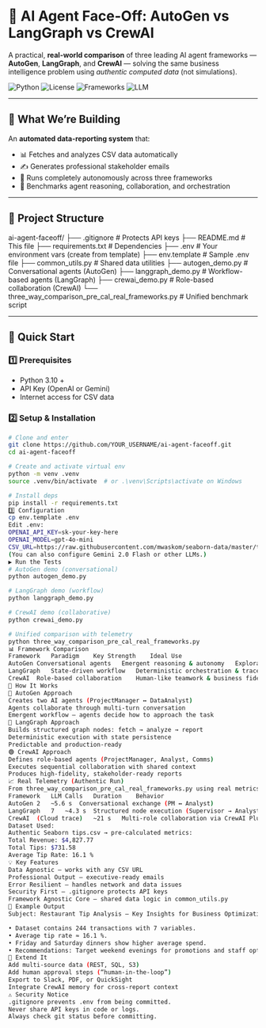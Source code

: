 # 🤖 AI Agent Face-Off: AutoGen vs LangGraph vs CrewAI

A practical, **real-world comparison** of three leading AI agent frameworks — **AutoGen**, **LangGraph**, and **CrewAI** — solving the same business intelligence problem using *authentic computed data* (not simulations).

![Python](https://img.shields.io/badge/Python-3.10%2B-blue)
![License](https://img.shields.io/badge/License-MIT-green)
![Frameworks](https://img.shields.io/badge/Frameworks-AutoGen%20|%20LangGraph%20|%20CrewAI-orange)
![LLM](https://img.shields.io/badge/LLM-Gemini%202.0%20Flash%20%7C%20OpenAI-purple)

---

## 🎯 What We’re Building

An **automated data-reporting system** that:

- 📊 Fetches and analyzes CSV data automatically  
- ✍️ Generates professional stakeholder emails  
- 🤖 Runs completely autonomously across three frameworks  
- 🔄 Benchmarks agent reasoning, collaboration, and orchestration  

---

## 📁 Project Structure
ai-agent-faceoff/
├── .gitignore # Protects API keys
├── README.md # This file
├── requirements.txt # Dependencies
├── .env # Your environment vars (create from template)
├── env.template # Sample .env file
├── common_utils.py # Shared data utilities
├── autogen_demo.py # Conversational agents (AutoGen)
├── langgraph_demo.py # Workflow-based agents (LangGraph)
├── crewai_demo.py # Role-based collaboration (CrewAI)
└── three_way_comparison_pre_cal_real_frameworks.py # Unified benchmark script

---

## 🚀 Quick Start

### 1️⃣ Prerequisites
- Python 3.10 +
- API Key (OpenAI or Gemini)
- Internet access for CSV data

### 2️⃣ Setup & Installation
```bash
# Clone and enter
git clone https://github.com/YOUR_USERNAME/ai-agent-faceoff.git
cd ai-agent-faceoff

# Create and activate virtual env
python -m venv .venv
source .venv/bin/activate  # or .\venv\Scripts\activate on Windows

# Install deps
pip install -r requirements.txt
3️⃣ Configuration
cp env.template .env
Edit .env:
OPENAI_API_KEY=sk-your-key-here
OPENAI_MODEL=gpt-4o-mini
CSV_URL=https://raw.githubusercontent.com/mwaskom/seaborn-data/master/tips.csv
(You can also configure Gemini 2.0 Flash or other LLMs.)
▶️ Run the Tests
# AutoGen demo (conversational)
python autogen_demo.py

# LangGraph demo (workflow)
python langgraph_demo.py

# CrewAI demo (collaborative)
python crewai_demo.py

# Unified comparison with telemetry
python three_way_comparison_pre_cal_real_frameworks.py
📊 Framework Comparison
Framework	Paradigm	Key Strength	Ideal Use
AutoGen	Conversational agents	Emergent reasoning & autonomy	Exploratory analytics, research
LangGraph	State-driven workflow	Deterministic orchestration & traceability	Data pipelines, ETL processes
CrewAI	Role-based collaboration	Human-like teamwork & business fidelity	Business reporting, multi-role automation
🧠 How It Works
🔹 AutoGen Approach
Creates two AI agents (ProjectManager ↔ DataAnalyst)
Agents collaborate through multi-turn conversation
Emergent workflow – agents decide how to approach the task
🔸 LangGraph Approach
Builds structured graph nodes: fetch → analyze → report
Deterministic execution with state persistence
Predictable and production-ready
🟢 CrewAI Approach
Defines role-based agents (ProjectManager, Analyst, Comms)
Executes sequential collaboration with shared context
Produces high-fidelity, stakeholder-ready reports
📈 Real Telemetry (Authentic Run)
From three_way_comparison_pre_cal_real_frameworks.py using real metrics from tips.csv:
Framework	LLM Calls	Duration	Behavior
AutoGen	2	~5.6 s	Conversational exchange (PM ↔ Analyst)
LangGraph	7	~4.3 s	Structured node execution (Supervisor → Analyst → Reviewer)
CrewAI	(Cloud trace)	~21 s	Multi-role collaboration via CrewAI Plus trace URL
Dataset Used:
Authentic Seaborn tips.csv → pre-calculated metrics:
Total Revenue: $4,827.77
Total Tips: $731.58
Average Tip Rate: 16.1 %
💡 Key Features
Data Agnostic – works with any CSV URL
Professional Output – executive-ready emails
Error Resilient – handles network and data issues
Security First – .gitignore protects API keys
Framework Agnostic Core – shared data logic in common_utils.py
🧾 Example Output
Subject: Restaurant Tip Analysis – Key Insights for Business Optimization

• Dataset contains 244 transactions with 7 variables.  
• Average tip rate ≈ 16.1 %.  
• Friday and Saturday dinners show higher average spend.  
• Recommendations: Target weekend evenings for promotions and staff optimization.
🧰 Extend It
Add multi-source data (REST, SQL, S3)
Add human approval steps (“human-in-the-loop”)
Export to Slack, PDF, or QuickSight
Integrate CrewAI memory for cross-report context
⚠️ Security Notice
.gitignore prevents .env from being committed.
Never share API keys in code or logs.
Always check git status before committing.
